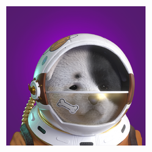 

<center><img src="SDA.png" width="365" height="365"></center>


<!--
**laidbackGuy/laidbackGuy** is a ✨ _special_ ✨ repository because its `README.md` (this file) appears on your GitHub profile.

Here are some ideas to get you started:
``
- 🔭 I’m currently working on ...
- 🌱 I’m currently learning ...
- 👯 I’m looking to collaborate on ...
- 🤔 I’m looking for help with ...
- 💬 Ask me about ...
- 📫 How to reach me: ...
- 😄 Pronouns: ...
- ⚡ Fun fact: ...
-->



